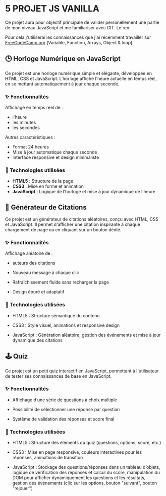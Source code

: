 # 5 PROJET JS VANILLA


Ce projet aura pour objectif principale de valider personellement une partie de mon niveau JavaScript et me familiariser avec GIT.
Le ren

Pour cela j'utiliserai les connaissances que j'ai récemment travailler sur [FreeCodeCamp.org](https://www.freecodecamp.org/) [Variable, Function, Arrays, Object & loop]








## 🕒 Horloge Numérique en JavaScript

Ce projet est une horloge numérique simple et élégante, développée en HTML, CSS et JavaScript. L'horloge affiche l'heure actuelle en temps réel, en se mettant automatiquement à jour chaque seconde.

### ✨ Fonctionnalités

Affichage en temps réel de :
- l'heure  
- les minutes  
- les secondes  

Autres caractéristiques :
- Format 24 heures  
- Mise à jour automatique chaque seconde  
- Interface responsive et design minimaliste

### 🔧 Technologies utilisées

- **HTML5** : Structure de la page  
- **CSS3** : Mise en forme et animation  
- **JavaScript** : Logique de l’horloge et mise à jour dynamique de l’heure



## 📜 Générateur de Citations

Ce projet est un générateur de citations aléatoires, conçu avec HTML, CSS et JavaScript. Il permet d'afficher une citation inspirante à chaque chargement de page ou en cliquant sur un bouton dédié.

### ✨ Fonctionnalités
Affichage aléatoire de :

- auteurs des citations

- Nouveau message à chaque clic

- Rafraîchissement fluide sans recharger la page

- Design épuré et adaptatif

### 🔧 Technologies utilisées

- HTML5 : Structure sémantique du contenu

- CSS3 : Style visuel, animations et responsive design

- JavaScript : Génération aléatoire, gestion des événements et mise à jour dynamique des citations



## 🕹️ Quiz

Ce projet est un petit quiz interactif en JavaScript, permettant à l'utilisateur de tester ses connaissances de base en JavaScript. 


### ✨ Fonctionnalités

- Affichage d’une série de questions à choix multiple

- Possibilité de sélectionner une réponse par question

- Système de validation des réponses et score final


### 🔧 Technologies utilisées

- HTML5 : Structure des éléments du quiz (questions, options, score, etc.)

- CSS3 : Mise en page responsive, couleurs interactives pour les réponses, animations de transition

- JavaScript : Stockage des questions/réponses dans un tableau d’objets, logique de vérification des réponses et calcul du score, manipulation du DOM pour afficher dynamiquement les questions et les résultats, gestion des événements (clic sur les options, bouton "suivant", bouton "rejouer")








